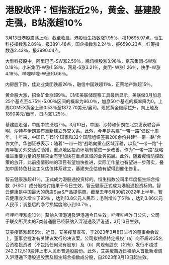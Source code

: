 # 港股收评：恒指涨近2％，黄金、基建股走强，B站涨超10%

3月13日港股震荡上涨，截至收盘，港股恒生指数涨1.95％，报19695.97点，恒生科技指数涨2.89％，报3891.48点，国企指数涨2.24％，报6590.23点，红筹指数涨2.43％，报3990.04点。

大型科技股中，阿里巴巴-SW涨2.59％，腾讯控股涨3.98％，京东集团-SW涨0.19％，小米集团-W涨1.58％，网易-S涨3.21％，美团-
W涨1.26％，快手-W涨4.18％，哔哩哔哩-W涨10.66％。

内房股下跌，佳兆业集团跌超26％，融信中国跌超11％，正荣地产跌超15％。

黄金股大涨，招金矿业涨超9％。CME美联储观察工具最新显示，美联储3月加息25个基点至4.75％-5.00％区间的概率为96.0％，加息50个基点的概率降为0。上周COMEX黄金上涨0.53％至1872.70美元/盎司。现货黄金继续拉升，向上触及1890美元/盎司，日内涨1.25％。

基建股走强，中国中铁涨超7％。3月10日，中国、沙特和伊朗在北京发表联合声明，沙特与伊朗宣布重新建立外交关系。此外，今年是共建“一带一路”倡议十周年，十年来，中国已与151个国家和32个国际组织签署200余份共建“一带一路”合作文件。华创证券表示：随着“一带一路”战略向重点区域深耕，以及“一带一路”十周年相关外交活动助推，重点地区投资环境有望进一步改善，作为“一带一路”战略推进重要力量的基建央企有望加快在重点区域的业务拓展。此外，随着疫情防控政策的放开，此前疫情影响的项目有望加快推进，实际工作量也有望进一步落实，叠加中国特色社会主义估值体系建立，基建央企估值有望得到催化修复。

智云健康涨超41％，正式成为港股通投资标的。恒生指数公司半年度恒生综合指数（HSCI）成分股检讨结果于今日生效，智云健康正式成为港股通投资标的。智云健康是中国最大的药店SaaS产品提供商。截至去年6月30的2022年上半年，智云健康收入增长了95％
，达到13.8亿元人民币；毛利增长了51％ ，达到3.86亿元人民币；调整后的净亏损幅度缩小到10.7％ 。

哔哩哔哩涨逾10％，获纳入深港通及沪港通今日生效。哔哩哔哩昨日公告，公司于联交所买卖的Z类普通股已经获纳入深港通及沪港通，3月13日生效。

艾美疫苗涨超65％，近日，艾美疫苗宣布，于2023年3月8日举行的董事会会议上，董事会批准有关建议发行的决议案。公司拟根据特定授权（a）向不超过35名合资格投资者（不包括任何现有股东）及（b）向现有股东（如有）发行不超过242,212,519股非上市人民币普通股股份。此外，艾美疫苗近日被纳入首批新增调入沪港通下港股通股票及恒生综合指数成分股，自2023年3月13日起生效。

